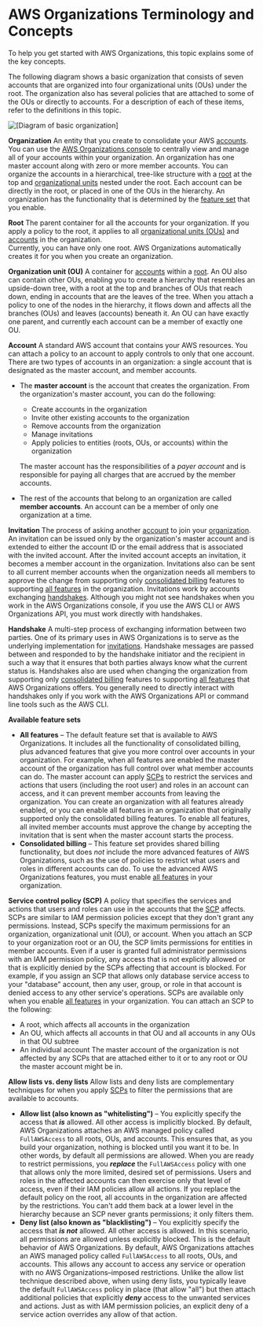 # AWS Organizations Terminology and Concepts<a name="orgs_getting-started_concepts"></a>

To help you get started with AWS Organizations, this topic explains some of the key concepts\. 

The following diagram shows a basic organization that consists of seven accounts that are organized into four organizational units \(OUs\) under the root\. The organization also has several policies that are attached to some of the OUs or directly to accounts\. For a description of each of these items, refer to the definitions in this topic\.

![\[Diagram of basic organization\]](http://docs.aws.amazon.com/organizations/latest/userguide/images/BasicOrganization.png)

**Organization**  <a name="org"></a>
An entity that you create to consolidate your AWS [accounts](#account)\. You can use the [AWS Organizations console](https://console.aws.amazon.com/organizations/) to centrally view and manage all of your accounts within your organization\. An organization has one master account along with zero or more member accounts\. You can organize the accounts in a hierarchical, tree\-like structure with a [root](#root) at the top and [organizational units](#organizationalunit) nested under the root\. Each account can be directly in the root, or placed in one of the OUs in the hierarchy\. An organization has the functionality that is determined by the [feature set](#feature-set) that you enable\. 

**Root**  <a name="root"></a>
The parent container for all the accounts for your organization\. If you apply a policy to the root, it applies to all [organizational units \(OUs\)](#organizationalunit) and [accounts](#account) in the organization\.  
Currently, you can have only one root\. AWS Organizations automatically creates it for you when you create an organization\.

**Organization unit \(OU\)**  <a name="organizationalunit"></a>
A container for [accounts](#account) within a [root](#root)\. An OU also can contain other OUs, enabling you to create a hierarchy that resembles an upside\-down tree, with a root at the top and branches of OUs that reach down, ending in accounts that are the leaves of the tree\. When you attach a policy to one of the nodes in the hierarchy, it flows down and affects all the branches \(OUs\) and leaves \(accounts\) beneath it\. An OU can have exactly one parent, and currently each account can be a member of exactly one OU\.

**Account**  <a name="account"></a>
A standard AWS account that contains your AWS resources\. You can attach a policy to an account to apply controls to only that one account\.  
There are two types of accounts in an organization: a single account that is designated as the master account, and member accounts\.  
+ The **master account** is the account that creates the organization\. From the organization's master account, you can do the following:
  + Create accounts in the organization
  + Invite other existing accounts to the organization
  + Remove accounts from the organization
  + Manage invitations
  + Apply policies to entities \(roots, OUs, or accounts\) within the organization

  The master account has the responsibilities of a *payer account* and is responsible for paying all charges that are accrued by the member accounts\. 
+ The rest of the accounts that belong to an organization are called **member accounts**\. An account can be a member of only one organization at a time\.

**Invitation**  <a name="invite"></a>
The process of asking another [account](#account) to join your [organization](#org)\. An invitation can be issued only by the organization's master account and is extended to either the account ID or the email address that is associated with the invited account\. After the invited account accepts an invitation, it becomes a member account in the organization\. Invitations also can be sent to all current member accounts when the organization needs all members to approve the change from supporting only [consolidated billing](#feature-set-cb-only) features to supporting [all features](#feature-set-all) in the organization\. Invitations work by accounts exchanging [handshakes](#handshake)\. Although you might not see handshakes when you work in the AWS Organizations console, if you use the AWS CLI or AWS Organizations API, you must work directly with handshakes\.

**Handshake**  <a name="handshake"></a>
A multi\-step process of exchanging information between two parties\. One of its primary uses in AWS Organizations is to serve as the underlying implementation for [invitations](#invite)\. Handshake messages are passed between and responded to by the handshake initiator and the recipient in such a way that it ensures that both parties always know what the current status is\. Handshakes also are used when changing the organization from supporting only [consolidated billing](#feature-set-cb-only) features to supporting [all features](#feature-set-all) that AWS Organizations offers\. You generally need to directly interact with handshakes only if you work with the AWS Organizations API or command line tools such as the AWS CLI\.

**Available feature sets**  <a name="feature-set"></a>
+ <a name="feature-set-all"></a>**All features** – The default feature set that is available to AWS Organizations\. It includes all the functionality of consolidated billing, plus advanced features that give you more control over accounts in your organization\. For example, when all features are enabled the master account of the organization has full control over what member accounts can do\. The master account can apply [SCPs](orgs_manage_policies_scp.md) to restrict the services and actions that users \(including the root user\) and roles in an account can access, and it can prevent member accounts from leaving the organization\. You can create an organization with all features already enabled, or you can enable all features in an organization that originally supported only the consolidated billing features\. To enable all features, all invited member accounts must approve the change by accepting the invitation that is sent when the master account starts the process\.
+ <a name="feature-set-cb-only"></a>**Consolidated billing** – This feature set provides shared billing functionality, but does *not* include the more advanced features of AWS Organizations, such as the use of policies to restrict what users and roles in different accounts can do\. To use the advanced AWS Organizations features, you must enable [all features](#feature-set-all) in your organization\.

**Service control policy \(SCP\)**  <a name="scp"></a>
A policy that specifies the services and actions that users and roles can use in the accounts that the [SCP](orgs_manage_policies_scp.md) affects\. SCPs are similar to IAM permission policies except that they don't grant any permissions\. Instead, SCPs specify the maximum permissions for an organization, organizational unit \(OU\), or account\. When you attach an SCP to your organization root or an OU, the SCP limits permissions for entities in member accounts\. Even if a user is granted full administrator permissions with an IAM permission policy, any access that is not explicitly allowed or that is explicitly denied by the SCPs affecting that account is blocked\. For example, if you assign an SCP that allows only database service access to your "database" account, then any user, group, or role in that account is denied access to any other service's operations\. SCPs are available only when you enable [all features](#feature-set-all) in your organization\. You can attach an SCP to the following:  
+ A root, which affects all accounts in the organization
+ An OU, which affects all accounts in that OU and all accounts in any OUs in that OU subtree
+ An individual account
The master account of the organization is not affected by any SCPs that are attached either to it or to any root or OU the master account might be in\.

**Allow lists vs\. deny lists**  <a name="allowlist_denylist"></a>
Allow lists and deny lists are complementary techniques for when you apply [SCPs](orgs_manage_policies_scp.md) to filter the permissions that are available to accounts\.  
+ <a name="allowlist"></a>**Allow list \(also known as "whitelisting"\)** – You explicitly specify the access that ***is*** allowed\. All other access is implicitly blocked\. By default, AWS Organizations attaches an AWS managed policy called `FullAWSAccess` to all roots, OUs, and accounts\. This ensures that, as you build your organization, nothing is blocked until you want it to be\. In other words, by default all permissions are allowed\. When you are ready to restrict permissions, you ***replace*** the `FullAWSAccess` policy with one that allows only the more limited, desired set of permissions\. Users and roles in the affected accounts can then exercise only that level of access, even if their IAM policies allow all actions\. If you replace the default policy on the root, all accounts in the organization are affected by the restrictions\. You can't add them back at a lower level in the hierarchy because an SCP never grants permissions; it only filters them\.
+ <a name="denylist"></a>**Deny list \(also known as "blacklisting"\)** – You explicitly specify the access that ***is not*** allowed\. All other access is allowed\. In this scenario, all permissions are allowed unless explicitly blocked\. This is the default behavior of AWS Organizations\. By default, AWS Organizations attaches an AWS managed policy called `FullAWSAccess` to all roots, OUs, and accounts\. This allows any account to access any service or operation with no AWS Organizations–imposed restrictions\. Unlike the allow list technique described above, when using deny lists, you typically leave the default `FullAWSAccess` policy in place \(that allow "all"\) but then attach additional policies that explicitly ***deny*** access to the unwanted services and actions\. Just as with IAM permission policies, an explicit deny of a service action overrides any allow of that action\.